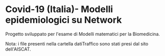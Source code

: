 # Covid-19 (Italia)- Modelli epidemiologici su Network
Progetto sviluppato per l'esame di Modelli matematici per la Biomedicina.


Nota: i file presenti nella cartella datiTraffico sono stati presi dal sito dell'AISCAT.
